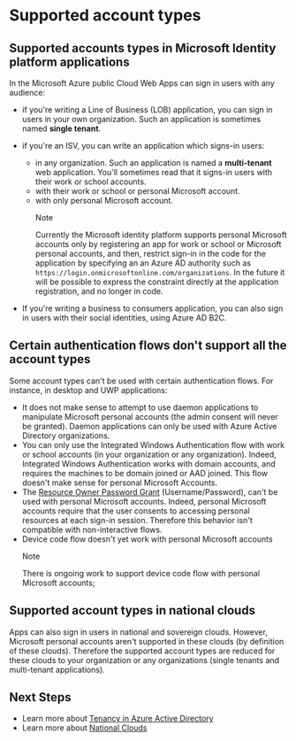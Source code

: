 # Supported account types

<!-- This section can be in an include for many of the scenarios (SPA, Web App signing-in users, protecting a Web API, Desktop (depending on the flows), Mobile -->

## Supported accounts types in Microsoft Identity platform applications

In the Microsoft Azure public Cloud Web Apps can sign in users with any audience:

- if you're writing a Line of Business (LOB) application, you can sign in users in your own organization. Such an application is sometimes named **single tenant**.
- if you're an ISV, you can write an application which signs-in users:

  - in any organization. Such an application is named a **multi-tenant** web application. You'll sometimes read that it signs-in users with their work or school accounts.
  - with their work or school or personal Microsoft account.
  - with only personal Microsoft account.
    > [!NOTE]
    > Currently the Microsoft identity platform supports personal Microsoft accounts only by registering an app for work or school or Microsoft personal accounts, and then, restrict sign-in in the code for the application by specifying an an Azure AD authority such as `https://login.onmicrosoftonline.com/organizations`. In the future it will be possible to express the constraint directly at the application registration, and no longer in code.

- If you're writing a business to consumers application, you can also sign in users with their social identities, using Azure AD B2C.

## Certain authentication flows don't support all the account types

Some account types can't be used with certain authentication flows. For instance, in desktop and UWP applications:

- It does not make sense to attempt to use daemon applications to manipulate Microsoft personal accounts (the admin consent will never be granted). Daemon applications can only be used with Azure Active Directory organizations. 
- You can only use the Integrated Windows Authentication flow with work or school accounts (in your organization or any organization). Indeed, Integrated Windows Authentication works with domain accounts, and requires the machines to be domain joined or AAD joined. This flow doesn't make sense for personal Microsoft Accounts.
- The [Resource Owner Password Grant](./v2-oauth-ropc.md) (Username/Password), can't be used with personal Microsoft accounts. Indeed, personal Microsoft accounts require that the user consents to accessing personal resources at each sign-in session. Therefore this behavior isn't compatible with non-interactive flows.
- Device code flow doesn't yet work with personal Microsoft accounts
  > [!NOTE]
  > There is ongoing work to support device code flow with personal Microsoft accounts;

## Supported account types in national clouds

 Apps can also sign in users in national and sovereign clouds. However, Microsoft personal accounts aren't supported in these clouds (by definition of these clouds). Therefore the supported account types are reduced for these clouds to your organization or any organizations (single tenants and multi-tenant applications).

## Next Steps

- Learn more about [Tenancy in Azure Active Directory](./single-and-multi-tenant-apps.md)
- Learn more about [National Clouds](./authentication-national-cloud.md)